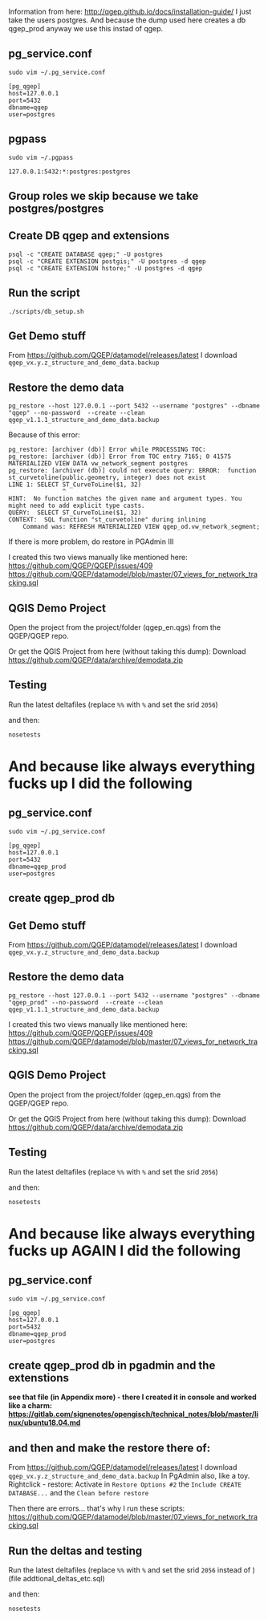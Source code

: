 Information from here: http://qgep.github.io/docs/installation-guide/
I just take the users postgres. And because the dump used here creates a db qgep_prod anyway we use this instad of qgep.

## pg_service.conf
```
sudo vim ~/.pg_service.conf
```
```
[pg_qgep]
host=127.0.0.1
port=5432
dbname=qgep
user=postgres
```

## pgpass
```
sudo vim ~/.pgpass
```
```
127.0.0.1:5432:*:postgres:postgres
```

## Group roles we skip because we take postgres/postgres

## Create DB qgep and extensions
```
psql -c "CREATE DATABASE qgep;" -U postgres
psql -c "CREATE EXTENSION postgis;" -U postgres -d qgep
psql -c "CREATE EXTENSION hstore;" -U postgres -d qgep
```

## Run the script
```
./scripts/db_setup.sh
```

## Get Demo stuff
From https://github.com/QGEP/datamodel/releases/latest I download `qgep_vx.y.z_structure_and_demo_data.backup`

## Restore the demo data
```
pg_restore --host 127.0.0.1 --port 5432 --username "postgres" --dbname "qgep" --no-password  --create --clean qgep_v1.1.1_structure_and_demo_data.backup
```
Because of this error:
```
pg_restore: [archiver (db)] Error while PROCESSING TOC:
pg_restore: [archiver (db)] Error from TOC entry 7165; 0 41575 MATERIALIZED VIEW DATA vw_network_segment postgres
pg_restore: [archiver (db)] could not execute query: ERROR:  function st_curvetoline(public.geometry, integer) does not exist
LINE 1: SELECT ST_CurveToLine($1, 32)
               ^
HINT:  No function matches the given name and argument types. You might need to add explicit type casts.
QUERY:  SELECT ST_CurveToLine($1, 32)
CONTEXT:  SQL function "st_curvetoline" during inlining
    Command was: REFRESH MATERIALIZED VIEW qgep_od.vw_network_segment;
```
If there is more problem, do restore in PGAdmin III 

I created this two views manually like mentioned here: https://github.com/QGEP/QGEP/issues/409
https://github.com/QGEP/datamodel/blob/master/07_views_for_network_tracking.sql


## QGIS Demo Project

Open the project from the project/folder (qgep_en.qgs) from the QGEP/QGEP repo.

Or get the QGIS Project from here (without taking this dump):
Download https://github.com/QGEP/data/archive/demodata.zip

## Testing
Run the latest deltafiles (replace `%%` with `%` and set the srid `2056`)

and then:
```
nosetests
```

# And because like always everything fucks up I did the following
## pg_service.conf
```
sudo vim ~/.pg_service.conf
```
```
[pg_qgep]
host=127.0.0.1
port=5432
dbname=qgep_prod 
user=postgres
```

## create qgep_prod db
## Get Demo stuff
From https://github.com/QGEP/datamodel/releases/latest I download `qgep_vx.y.z_structure_and_demo_data.backup`

## Restore the demo data
```
pg_restore --host 127.0.0.1 --port 5432 --username "postgres" --dbname "qgep_prod" --no-password  --create --clean qgep_v1.1.1_structure_and_demo_data.backup
```

I created this two views manually like mentioned here: https://github.com/QGEP/QGEP/issues/409
https://github.com/QGEP/datamodel/blob/master/07_views_for_network_tracking.sql


## QGIS Demo Project

Open the project from the project/folder (qgep_en.qgs) from the QGEP/QGEP repo.

Or get the QGIS Project from here (without taking this dump):
Download https://github.com/QGEP/data/archive/demodata.zip

## Testing
Run the latest deltafiles (replace `%%` with `%` and set the srid `2056`)

and then:
```
nosetests
```



# And because like always everything fucks up AGAIN I did the following
## pg_service.conf
```
sudo vim ~/.pg_service.conf
```
```
[pg_qgep]
host=127.0.0.1
port=5432
dbname=qgep_prod 
user=postgres
```

## create qgep_prod db in pgadmin and the extenstions 
**see that file (in Appendix more) - there I created it in console and worked like a charm: https://gitlab.com/signenotes/opengisch/technical_notes/blob/master/linux/ubuntu18.04.md**

## and then and make the restore there of:
From https://github.com/QGEP/datamodel/releases/latest I download `qgep_vx.y.z_structure_and_demo_data.backup`
In PgAdmin also, like a toy. Rightclick - restore:
Activate in `Restore Options #2` the `Include CREATE DATABASE...` and the `Clean before restore`

Then there are errors... that's why I run these scripts:
https://github.com/QGEP/datamodel/blob/master/07_views_for_network_tracking.sql

## Run the deltas and testing
Run the latest deltafiles (replace `%%` with `%` and set the srid `2056` instead of )
(file addtional_deltas_etc.sql)

and then:
```
nosetests
```